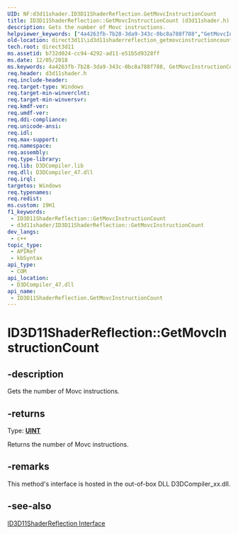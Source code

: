 ```yaml
---
UID: NF:d3d11shader.ID3D11ShaderReflection.GetMovcInstructionCount
title: ID3D11ShaderReflection::GetMovcInstructionCount (d3d11shader.h)
description: Gets the number of Movc instructions.
helpviewer_keywords: ["4a4263fb-7b28-3da9-343c-0bc8a788f788","GetMovcInstructionCount","GetMovcInstructionCount method [Direct3D 11]","GetMovcInstructionCount method [Direct3D 11]","ID3D11ShaderReflection interface","ID3D11ShaderReflection interface [Direct3D 11]","GetMovcInstructionCount method","ID3D11ShaderReflection.GetMovcInstructionCount","ID3D11ShaderReflection::GetMovcInstructionCount","d3d11shader/ID3D11ShaderReflection::GetMovcInstructionCount","direct3d11.id3d11shaderreflection_getmovcinstructioncount"]
old-location: direct3d11\id3d11shaderreflection_getmovcinstructioncount.htm
tech.root: direct3d11
ms.assetid: b732d024-cc94-4292-ad11-e51b5d9328ff
ms.date: 12/05/2018
ms.keywords: 4a4263fb-7b28-3da9-343c-0bc8a788f788, GetMovcInstructionCount, GetMovcInstructionCount method [Direct3D 11], GetMovcInstructionCount method [Direct3D 11],ID3D11ShaderReflection interface, ID3D11ShaderReflection interface [Direct3D 11],GetMovcInstructionCount method, ID3D11ShaderReflection.GetMovcInstructionCount, ID3D11ShaderReflection::GetMovcInstructionCount, d3d11shader/ID3D11ShaderReflection::GetMovcInstructionCount, direct3d11.id3d11shaderreflection_getmovcinstructioncount
req.header: d3d11shader.h
req.include-header: 
req.target-type: Windows
req.target-min-winverclnt: 
req.target-min-winversvr: 
req.kmdf-ver: 
req.umdf-ver: 
req.ddi-compliance: 
req.unicode-ansi: 
req.idl: 
req.max-support: 
req.namespace: 
req.assembly: 
req.type-library: 
req.lib: D3DCompiler.lib
req.dll: D3DCompiler_47.dll
req.irql: 
targetos: Windows
req.typenames: 
req.redist: 
ms.custom: 19H1
f1_keywords:
 - ID3D11ShaderReflection::GetMovcInstructionCount
 - d3d11shader/ID3D11ShaderReflection::GetMovcInstructionCount
dev_langs:
 - c++
topic_type:
 - APIRef
 - kbSyntax
api_type:
 - COM
api_location:
 - D3DCompiler_47.dll
api_name:
 - ID3D11ShaderReflection.GetMovcInstructionCount
---
```


# ID3D11ShaderReflection::GetMovcInstructionCount


## -description

Gets the number of Movc instructions.



## -returns

Type: <b><a href="/windows/desktop/WinProg/windows-data-types">UINT</a></b>

Returns the number of Movc instructions.

## -remarks

This method's interface is hosted in the out-of-box DLL D3DCompiler_xx.dll.

## -see-also

<a href="/windows/desktop/api/d3d11shader/nn-d3d11shader-id3d11shaderreflection">ID3D11ShaderReflection Interface</a>
